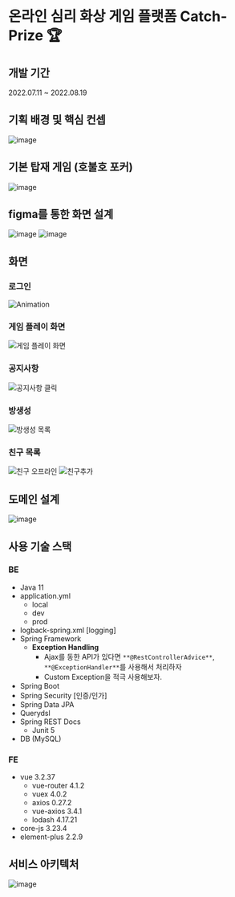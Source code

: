 # 온라인 심리 화상 게임 플랫폼 Catch-Prize 🏆

## 개발 기간
2022.07.11 ~ 2022.08.19

## 기획 배경 및 핵심 컨셉
![image](https://user-images.githubusercontent.com/97645988/195662771-d39210b3-4be9-4821-ac43-346658ff1e1d.png)


## 기본 탑재 게임 (호불호 포커)
![image](https://user-images.githubusercontent.com/97645988/195662421-18afbd84-0b46-4382-9dd7-9a3e5cb7e3f2.png)

## figma를 통한 화면 설계 
![image](https://user-images.githubusercontent.com/97645988/195662512-a1c6cbb9-a23c-4f58-979c-34d42e5e6355.png)
![image](https://user-images.githubusercontent.com/97645988/195662544-4a7dce8e-f67f-45b7-8eca-a91b50362ed2.png)



## 화면

### 로그인
![Animation](https://user-images.githubusercontent.com/97645988/195661747-ba2a1766-a061-482a-948b-567f2dbc3571.gif)

### 게임 플레이 화면
![게임 플레이 화면](https://user-images.githubusercontent.com/97645988/195663131-af03c014-cf45-4cbc-a8a2-4ac9376c28e2.png)


### 공지사항
![공지사항 클릭](https://user-images.githubusercontent.com/97645988/195661782-265c8238-8e7d-49a3-926c-3b79ce42bd9a.gif)

### 방생성
![방생성 목록](https://user-images.githubusercontent.com/97645988/195661797-3ca92c75-2b9f-4a3d-8ac4-0e6460d226a4.gif)

### 친구 목록

![친구 오프라인](https://user-images.githubusercontent.com/97645988/195661806-e9642ad8-bd4a-4898-95e0-32e2930fb794.gif)
![친구추가](https://user-images.githubusercontent.com/97645988/195661818-2305a949-fbe8-4f25-8e8a-6f8b224ba17b.gif)

## 도메인 설계 
![image](https://user-images.githubusercontent.com/97645988/195662269-537c8549-949d-4863-b9b4-e2bdd4bf2a19.png)

## 사용 기술 스택
### BE
- Java 11
- application.yml
    - local
    - dev
    - prod
- logback-spring.xml [logging]
- Spring Framework
    - **Exception Handling**
        - Ajax를 동한 API가 있다면 `**@RestControllerAdvice**`, `**@ExceptionHandler**`를 사용해서 처리하자
        - Custom Exception을 적극 사용해보자.
- Spring Boot
- Spring Security [인증/인가]
- Spring Data JPA
- Querydsl
- Spring REST Docs
    - Junit 5
- DB (MySQL)
### FE
- vue 3.2.37
    - vue-router 4.1.2
    - vuex 4.0.2
    - axios 0.27.2
    - vue-axios 3.4.1
    - lodash 4.17.21
- core-js 3.23.4
- element-plus 2.2.9

## 서비스 아키텍처
![image](https://user-images.githubusercontent.com/97645988/195662625-ecad268e-8126-443e-912c-4dacbe113047.png)
